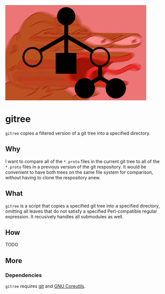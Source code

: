 ![](reee.jpg)

gitree
======
`gitree` copies a filtered version of a git tree into a specified directory.

Why
---
I want to compare all of the `*.proto` files in the current git tree to all
of the `*.proto` files in a previous version of the git respository. It
would be convenient to have both trees on the same file system for
comparison, without having to clone the respository anew.

What
----
`gitree` is a script that copies a specified git tree into a specified
directory, omitting all leaves that do not satisfy a specified
Perl-compatible regular expression. It recusively handles all submodules as
well.

How
---
TODO

More
----
### Dependencies
`gitree` requires [git][1] and [GNU Coreutils][2].

[1]: TODO
[2]: TODO
